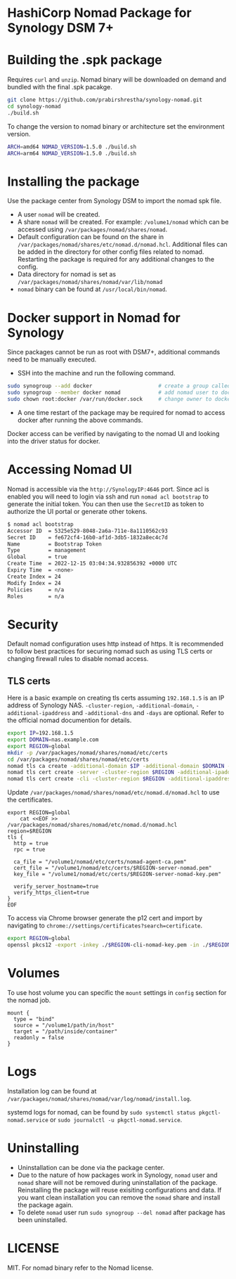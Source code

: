 # HashiCorp Nomad Package for Synology DSM 7+

# Building the .spk package

Requires `curl` and `unzip`.
Nomad binary will be downloaded on demand and bundled with the final .spk pacakge.

```bash
git clone https://github.com/prabirshrestha/synology-nomad.git
cd synology-nomad
./build.sh
```

To change the version to nomad binary or architecture set the environment version.

```bash
ARCH=amd64 NOMAD_VERSION=1.5.0 ./build.sh
ARCH=arm64 NOMAD_VERSION=1.5.0 ./build.sh
```

# Installing the package

Use the package center from Synology DSM to import the nomad spk file.
* A user `nomad` will be created.
* A share `nomad` will be created. For example: `/volume1/nomad` which can be accessed using `/var/packages/nomad/shares/nomad`.
* Default configuration can be found on the share in `/var/packages/nomad/shares/etc/nomad.d/nomad.hcl`.
  Additional files can be added in the directory for other config files related to nomad. Restarting the package is required for any additional changes to the config.
* Data directory for nomad is set as `/var/packages/nomad/shares/nomad/var/lib/nomad`
* `nomad` binary can be found at `/usr/local/bin/nomad`.

# Docker support in Nomad for Synology

Since packages cannot be run as root with DSM7+, additional commands need to be manually executed.

* SSH into the machine and run the following command.

```bash
sudo synogroup --add docker                     # create a group called docker
sudo synogroup --member docker nomad            # add nomad user to docker group
sudo chown root:docker /var/run/docker.sock     # change owner to docker group
```

* A one time restart of the package may be required for nomad to access docker after running the above commands.

Docker access can be verified by navigating to the nomad UI and looking into the driver status for docker.

# Accessing Nomad UI

Nomad is accessible via the `http://SynologyIP:4646` port. Since acl is enabled you will need to
login via ssh and run `nomad acl bootstrap` to generate the initial token. You can then use the
`SecretID` as token to authorize the UI portal or generate other tokens.

```bash
$ nomad acl bootstrap
Accessor ID  = 5325e529-8048-2a6a-711e-8a1110562c93
Secret ID    = fe672cf4-16b0-af1d-3db5-1832a8ec4c7d
Name         = Bootstrap Token
Type         = management
Global       = true
Create Time  = 2022-12-15 03:04:34.932856392 +0000 UTC
Expiry Time  = <none>
Create Index = 24
Modify Index = 24
Policies     = n/a
Roles        = n/a
```

# Security

Default nomad configuration uses http instead of https. It is recommended to follow best practices for securing nomad such as using TLS certs or changing firewall rules to disable nomad access.

## TLS certs

Here is a basic example on creating tls certs assuming `192.168.1.5` is an IP address of Synology NAS.
`-cluster-region`, `-additional-domain`, `-additional-ipaddress` and `-additional-dns` and `-days` are optional. Refer to the official nomad documention for details.

```bash
export IP=192.168.1.5
export DOMAIN=nas.example.com
export REGION=global
mkdir -p /var/packages/nomad/shares/nomad/etc/certs
cd /var/packages/nomad/shares/nomad/etc/certs
nomad tls ca create -additional-domain $IP -additional-domain $DOMAIN -days 1825
nomad tls cert create -server -cluster-region $REGION -additional-ipaddress $IP -additional-dnsname $DOMAIN -days 365
nomad tls cert create -cli -cluster-region $REGION -additional-ipaddress $IP -additional-dnsname $DOMAIN -days 365
```

Update `/var/packages/nomad/shares/nomad/etc/nomad.d/nomad.hcl` to use the certificates.

```
export REGION=global
    cat <<EOF >> /var/packages/nomad/shares/nomad/etc/nomad.d/nomad.hcl
region=$REGION
tls {
  http = true
  rpc = true

  ca_file = "/volume1/nomad/etc/certs/nomad-agent-ca.pem"
  cert_file = "/volume1/nomad/etc/certs/$REGION-server-nomad.pem"
  key_file = "/volume1/nomad/etc/certs/$REGION-server-nomad-key.pem"

  verify_server_hostname=true
  verify_https_client=true
}
EOF
```

To access via Chrome browser generate the p12 cert and import by navigating to `chrome://settings/certificates?search=certificate`.

```bash
export REGION=global
openssl pkcs12 -export -inkey ./$REGION-cli-nomad-key.pem -in ./$REGION-cli-nomad.pem -out ./$REGION-cli-nomad.p12 -passout pass:
```

# Volumes

To use host volume you can specific the `mount` settings in `config` section for the nomad job.

```
mount {
  type = "bind"
  source = "/volume1/path/in/host"
  target = "/path/inside/container"
  readonly = false
}
```

# Logs

Installation log can be found at `/var/packages/nomad/shares/nomad/var/log/nomad/install.log`.

systemd logs for nomad, can be found by `sudo systemctl status pkgctl-nomad.service` or `sudo journalctl -u pkgctl-nomad.service`.

# Uninstalling

* Uninstallation can be done via the package center.
* Due to the nature of how packages work in Synology, `nomad` user and `nomad` share will not be removed during uninstallation of the package.
 Reinstalling the package will reuse exisiting configurations and data. If you want clean installation you can remove the `nomad` share and install the package again.
* To delete `nomad` user run `sudo synogroup --del nomad` after package has been uninstalled.

# LICENSE

MIT.
For nomad binary refer to the Nomad license.
